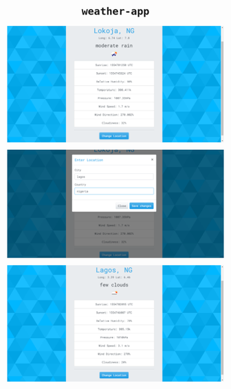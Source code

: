 <div align="center">
  
# `weather-app`

</div>

![](public/img/screen-lokoja.png)

![](public/img/screen-change.png)

![](public/img/screen-lagos.png)

